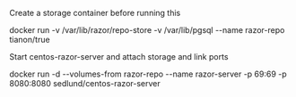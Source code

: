 Create a storage container before running this

 docker run -v /var/lib/razor/repo-store -v /var/lib/pgsql --name razor-repo tianon/true

Start centos-razor-server and attach storage and link ports

 docker run -d --volumes-from razor-repo --name razor-server -p 69:69 -p 8080:8080 sedlund/centos-razor-server
